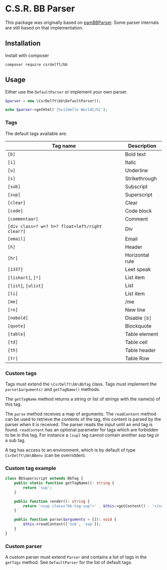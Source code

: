 # C.S.R. BB Parser

This package was originally based on [eamBBParser](https://sourceforge.net/projects/eambbparser/). Some parser internals are still based on that implementation.

## Installation

Install with composer

```
composer require csrdelft/bb
```

## Usage

Either use the `DefaultParser` or implement your own parser.

```php
$parser = new \CsrDelft\bb\DefaultParser();

echo $parser->getHtml('[h=1]Hello World[/h]');
```

### Tags
The default tags available are:

| Tag name                                        | Description     |
|-------------------------------------------------|-----------------|
| `[b]`                                           | Bold text       |
| `[i]`                                           | Italic          |
| `[u]`                                           | Underline       |
| `[s]`                                           | Strikethrough   |
| `[sub]`                                         | Subscript       |
| `[sup]`                                         | Superscript     |
| `[clear]`                                       | Clear           |
| `[code]`                                        | Code block      |
| `[commentaar]`                                  | Comment         |
| `[div class=? w=? h=? float=left/right clear?]` | Div             |
| `[email]`                                       | Email           |
| `[h]`                                           | Header          |
| `[hr]`                                          | Horizontal rule |
| `[1337]`                                        | Leet speak      |
| `[lishort]`, `[*]`                              | List item       |
| `[list]`, `[ulist]`                             | List            |
| `[li]`                                          | List item       |
| `[me]`                                          | /me             |
| `[rn]`                                          | New line        |
| `[nobold]`                                      | Disable `[b]`   |
| `[quote]`                                       | Blockquote      |
| `[table]`                                       | Table element   |
| `[td]`                                          | Table cell      |
| `[th]`                                          | Table header    |
| `[tr]`                                          | Table Row       |

### Custom tags

Tags must extend the `\CsrDelft\bb\BbTag` class. Tags must implement the `parse($arguments)` and `getTagName()` methods.

The `getTagName` method returns a string or list of strings with the name(s) of this tag.

The `parse` method receives a map of arguments. The `readContent` method can be used to retrieve the contents of
the tag, this content is parsed by the parser when it is received. The parser reads the input until an end tag is
found. `readContent` has an optional parameter for tags which are forbidden to be in this tag. For instance a `[sup]`
tag cannot contain another sup tag or a sub tag.

A tag has access to an environment, which is by default of type `CsrDelft\bb\BBenv` (can be overridden).

### Custom tag example

```php
class BbSuperscript extends BbTag {
    public static function getTagName(): string {
        return 'sup';
    }

    public function render(): string {
        return '<sup class="bb-tag-sup">' . $this->getContent() . '</sup>';
    }

    public function parse($arguments = []): void {
        $this->readContent(['sub', 'sup']);
    }
}
```

### Custom parser

A custom parser must extend `Parser` and contains a list of tags in the `getTags` method. See `DefaultParser` for the 
list of default tags.
